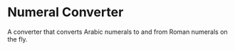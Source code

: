 # Numeral Converter
A converter that converts Arabic numerals to and from Roman numerals on the fly.
